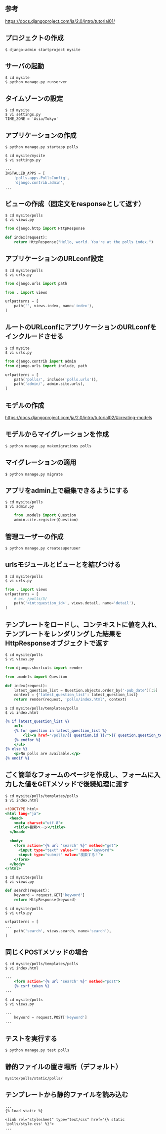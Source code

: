 参考
----
https://docs.djangoproject.com/ja/2.0/intro/tutorial01/  

プロジェクトの作成
-----------------
    $ django-admin startproject mysite

サーバの起動
------------
    $ cd mysite
    $ python manage.py runserver
  
タイムゾーンの設定
------------------
    $ cd mysite
    $ vi settings.py
    TIME_ZONE = 'Asia/Tokyo'

アプリケーションの作成
----------------------
    $ python manage.py startapp polls

    $ cd mysite/mysite
    $ vi settings.py

```python:mysite/settings.py
...
INSTALLED_APPS = [
    'polls.apps.PollsConfig',
    'django.contrib.admin',
...
```

ビューの作成（固定文をresponseとして返す）
----------------------------------------

    $ cd mysite/polls
    $ vi views.py

```python:polls/views.py
from django.http import HttpResponse

def index(request):
    return HttpResponse("Hello, world. You're at the polls index.")
```

アプリケーションのURLconf設定
------------------------------

    $ cd mysite/polls
    $ vi urls.py

```python:polls/urls.py
from django.urls import path

from . import views

urlpatterns = [
    path('', views.index, name='index'),
]
```

ルートのURLconfにアプリケーションのURLconfをインクルードさせる
--------------------------------------------------------------

    $ cd mysite
    $ vi urls.py

```python:mysite/urls.py
from django.contrib import admin
from django.urls import include, path

urlpatterns = [
    path('polls/', include('polls.urls')),
    path('admin/', admin.site.urls),
]
```

モデルの作成
------------
https://docs.djangoproject.com/ja/2.0/intro/tutorial02/#creating-models

モデルからマイグレーションを作成
--------------------------------
    $ python manage.py makemigrations polls

マイグレーションの適用
----------------------
    $ python manage.py migrate

アプリをadmin上で編集できるようにする
-------------------------------------
    $ cd mysite/polls
    $ vi admin.py

```python:mysite/polls/admin.py
    from .models import Question
    admin.site.register(Question)
```

管理ユーザーの作成
------------------
    $ python manage.py createsuperuser

urlsモジュールとビューとを結びつける
------------------------------------
    $ cd mysite/polls
    $ vi urls.py

```python:mysite/polls/urls.py
from . import views
urlpatterns = [
    # ex: /polls/5/
    path('<int:question_id>', views.detail, name='detail'),
]
```

テンプレートをロードし、コンテキストに値を入れ、テンプレートをレンダリングした結果をHttpResponseオブジェクトで返す
------------------------------------------------------------------------------------------------------------------
    $ cd mysite/polls
    $ vi views.py

```python:mysite/polls/views.py
from django.shortcuts import render

from .models import Question

def index(request):
    latest_question_list = Question.objects.order_by('-pub_date')[:5]
    context = {'latest_question_list': latest_question_list}
    return render(request, 'polls/index.html', context)
```

    $ cd mysite/polls/templates/polls
    $ vi index.html

```python:mysite/polls/template/polls/index.html
{% if latest_question_list %}
    <ul>
    {% for question in latest_question_list %}
        <li><a href="/polls/{{ question.id }}/">{{ question.question_text }}</a></li>
    {% endfor %}
    </ul>
{% else %}
    <p>No polls are available.</p>
{% endif %}
```

ごく簡単なフォームのページを作成し、フォームに入力した値をGETメソッドで後続処理に渡す
-------------------------------------------------------------------------------------
    $ cd mysite/polls/templates/polls
    $ vi index.html

```python:mysite/polls/template/polls/index.html
<!DOCTYPE html>
<html lang="ja">
  <head>
    <meta charset="utf-8">
    <title>検索ページ</title>
  </head>

  <body>
    <form action="{% url 'search' %}" method="get">
      <input type="text" value="" name="keyword">
      <input type="submit" value="検索する！">
    </form>
  </body>
</html>
```
    $ cd mysite/polls
    $ vi views.py

```python:mysite/polls/views.py
def search(request):
    keyword = request.GET['keyword']
    return HttpResponse(keyword)
```

    $ cd mysite/polls
    $ vi urls.py

```python:mysite/polls/urls.py
urlpatterns = [
...
    path('search', views.search, name='search'),
]
```

同じくPOSTメソッドの場合
-----------------------
    $ cd mysite/polls/templates/polls
    $ vi index.html

```python:mysite/polls/template/polls/index.html
...
    <form action="{% url 'search' %}" method="post">
    {% csrf_token %}
...
```
    $ cd mysite/polls
    $ vi views.py

```python:mysite/polls/views.py
...
    keyword = request.POST['keyword']
...
```

テストを実行する
----------------
    $ python manage.py test polls

静的ファイルの置き場所（デフォルト）
------------------------------------
    mysite/polls/static/polls/

テンプレートから静的ファイルを読み込む
-------------------------------------------
    ...
    {% load static %}
    
    <link rel="stylesheet" type="text/css" href="{% static 'polls/style.css' %}">
    ...
